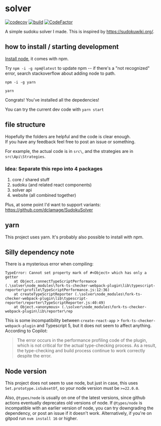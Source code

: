 # solver

[![codecov](https://codecov.io/gh/icecream17/solver/branch/main/graph/badge.svg?token=FOcsmxUx91)](https://codecov.io/gh/icecream17/solver)
[![build](https://github.com/icecream17/solver/workflows/build/badge.svg)](https://github.com/icecream17/solver/actions)
[![CodeFactor](https://www.codefactor.io/repository/github/icecream17/solver/badge/main)](https://www.codefactor.io/repository/github/icecream17/solver/overview/main)

A simple sudoku solver I made. This is inspired by <https://sudokuwiki.org/>.

## how to install / starting development

[Install node](https://nodejs.org/), it comes with npm.

Try `npm -i -g npm@latest` to update npm -- if there's a "not recognized" error, search stackoverflow about adding node to path.

`npm -i -g yarn`

`yarn`

Congrats! You've installed all the depedencies!

You can try the current dev code with `yarn start`

## file structure

Hopefully the folders are helpful and the code is clear enough.\
If you have any feedback feel free to post an issue or something.

For example, the actual code is in `src\`, and the strategies are in `src\Api\Strategies`.

### Idea: Separate this repo into 4 packages

1. core / shared stuff
2. sudoku (and related react components)
3. solver api
4. website (all combined together)

Plus, at some point I'd want to support variants: <https://github.com/dclamage/SudokuSolver>

## yarn

This project uses yarn. It's probably also possible to install with npm.

## Silly dependency note

There is a mysterious error when compiling:

```
TypeError: Cannot set property mark of #<Object> which has only a getter
    at Object.connectTypeScriptPerformance (.\solver\node_modules\fork-ts-checker-webpack-plugin\lib\typescript-reporter\profile\TypeScriptPerformance.js:12:36)
    at createTypeScriptReporter (.\solver\node_modules\fork-ts-checker-webpack-plugin\lib\typescript-reporter\reporter\TypeScriptReporter.js:40:49)
    at Object.<anonymous> (.\solver\node_modules\fork-ts-checker-webpack-plugin\lib\reporter\rep
```

This is some incompatibility between `create-react-app` > `fork-ts-checker-webpack-plugin` and Typescript 5, but it does
not seem to affect anything. According to Copilot:

> The error occurs in the performance profiling code of the plugin, which is not critical for the actual type-checking process. As a result, the type-checking and build process continue to work correctly despite the error.

## Node version

This project does not seem to use node, but just in case, this uses `Set.prototype.isSubsetOf`, so your node version must be `>=22.0.0`.

Also, `@types/node` is usually on one of the latest versions, since github actions eventually deprecates old versions of node. If `@types/node` is incompatible with an earlier version of node, you can try downgrading the dependency, or post an issue if it doesn't work. Alternatively, if you're on gitpod run `nvm install 16` or higher.

